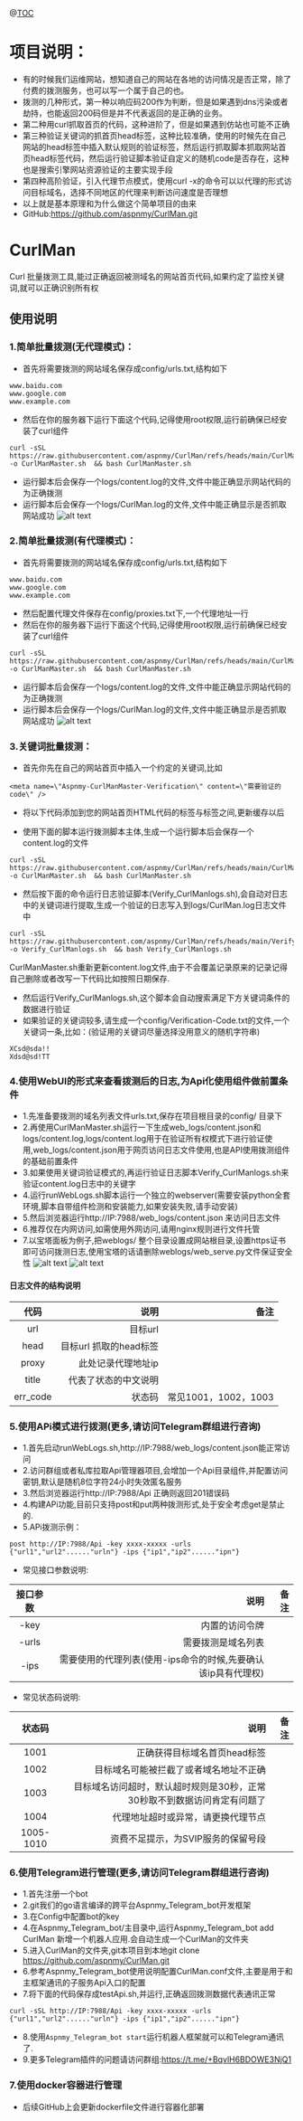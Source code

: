 @[TOC](sh代码实现一个多节点域名拨测的功能组件，支持webUI访问)

# 项目说明：
- 有的时候我们运维网站，想知道自己的网站在各地的访问情况是否正常，除了付费的拨测服务，也可以写一个属于自己的也。
- 拨测的几种形式，第一种以响应码200作为判断，但是如果遇到dns污染或者劫持，也能返回200码但是并不代表返回的是正确的业务。
- 第二种用curl抓取首页的代码，这种进阶了，但是如果遇到仿站也可能不正确
- 第三种验证关键词的抓首页head标签，这种比较准确，使用的时候先在自己网站的head标签中插入默认规则的验证标签，然后运行抓取脚本抓取网站首页head标签代码，然后运行验证脚本验证自定义的随机code是否存在，这种也是搜索引擎网站资源验证的主要实现手段
- 第四种高阶验证，引入代理节点模式，使用curl -x的命令可以以代理的形式访问目标域名，选择不同地区的代理来判断访问速度是否理想
- 以上就是基本原理和为什么做这个简单项目的由来
- GitHub:https://github.com/aspnmy/CurlMan.git

# CurlMan
Curl 批量拨测工具,能过正确返回被测域名的网站首页代码,如果约定了监控关键词,就可以正确识别所有权

## 使用说明

### 1.简单批量拨测(无代理模式)：
- 首先将需要拨测的网站域名保存成config/urls.txt,结构如下
```
www.baidu.com
www.google.com
www.example.com
```

- 然后在你的服务器下运行下面这个代码,记得使用root权限,运行前确保已经安装了curl组件

```
curl -sSL https://raw.githubusercontent.com/aspnmy/CurlMan/refs/heads/main/CurlManMaster.sh -o CurlManMaster.sh  && bash CurlManMaster.sh
```

- 运行脚本后会保存一个logs/content.log的文件,文件中能正确显示网站代码的为正确拨测
- 运行脚本后会保存一个logs/CurlMan.log的文件,文件中能正确显示是否抓取网站成功
![alt text](docs/17329750829294.png)

### 2.简单批量拨测(有代理模式)：
- 首先将需要拨测的网站域名保存成config/urls.txt,结构如下
```
www.baidu.com
www.google.com
www.example.com
```
- 然后配置代理文件保存在config/proxies.txt下,一个代理地址一行
- 然后在你的服务器下运行下面这个代码,记得使用root权限,运行前确保已经安装了curl组件

```
curl -sSL https://raw.githubusercontent.com/aspnmy/CurlMan/refs/heads/main/CurlManMaster.sh -o CurlManMaster.sh  && bash CurlManMaster.sh
```

- 运行脚本后会保存一个logs/content.log的文件,文件中能正确显示网站代码的为正确拨测
- 运行脚本后会保存一个logs/CurlMan.log的文件,文件中能正确显示是否抓取网站成功
![alt text](docs/17329771812903.png)

### 3.关键词批量拨测：
- 首先你先在自己的网站首页中插入一个约定的关键词,比如
```
<meta name=\"Aspnmy-CurlManMaster-Verification\" content=\"需要验证的code\" />
```
- 将以下代码添加到您的网站首页HTML代码的<head>标签与</head>标签之间,更新缓存以后

- 使用下面的脚本运行拨测脚本主体,生成一个运行脚本后会保存一个content.log的文件
```
curl -sSL https://raw.githubusercontent.com/aspnmy/CurlMan/refs/heads/main/CurlManMaster.sh -o CurlManMaster.sh  && bash CurlManMaster.sh
```
- 然后按下面的命令运行日志验证脚本(Verify_CurlManlogs.sh),会自动对日志中的关键词进行提取,生成一个验证的日志写入到logs/CurlMan.log日志文件中
```
curl -sSL https://raw.githubusercontent.com/aspnmy/CurlMan/refs/heads/main/Verify_CurlManlogs.sh -o Verify_CurlManlogs.sh  && bash Verify_CurlManlogs.sh
```
CurlManMaster.sh重新更新content.log文件,由于不会覆盖记录原来的记录记得自己删除或者改写一下代码比如按照日期保存.
- 然后运行Verify_CurlManlogs.sh,这个脚本会自动搜索满足下方关键词条件的数据进行验证
- 如果验证的关键词较多,请生成一个config/Verification-Code.txt的文件,一个关键词一条,比如：(验证用的关键词尽量选择没用意义的随机字符串)
```
XCsd@sda!!
Xdsd@sd!TT
```
### 4.使用WebUI的形式来查看拨测后的日志,为Api化使用组件做前置条件
- 1.先准备要拨测的域名列表文件urls.txt,保存在项目根目录的config/ 目录下
- 2.再使用CurlManMaster.sh运行一下生成web_logs/content.json和logs/content.log,logs/content.log用于在验证所有权模式下进行验证使用,web_logs/content.json用于网页访问日志文件使用,也是API使用拨测组件的基础前置条件
- 3.如果使用关键词验证模式的,再运行验证日志脚本Verify_CurlManlogs.sh来验证content.log日志中的关键字
- 4.运行runWebLogs.sh脚本运行一个独立的webserver(需要安装python全套环境,脚本自带组件检测和安装能力,如果安装失败,请手动安装)
- 5.然后浏览器运行http://IP:7988/web_logs/content.json 来访问日志文件
- 6.推荐仅在内网访问,如需使用外网访问,请用nginx规则进行文件托管
- 7.以宝塔面板为例子,把weblogs/ 整个目录设置成网站根目录,设置https证书即可访问拨测日志,使用宝塔的话请删除weblogs/web_serve.py文件保证安全性
![alt text](docs/17329774107406.png)
![alt text](docs/17329819127109.png)

#### 日志文件的结构说明
| 代码|说明  |备注
|:--------:| -------------:| -------------:|
| url | 目标url | |
| head| 目标url 抓取的head标签| |
| proxy| 此处记录代理地址ip | |
| title| 代表了状态的中文说明| |
| err_code| 状态码| 常见1001，1002，1003|

### 5.使用APi模式进行拨测(更多,请访问Telegram群组进行咨询)
- 1.首先启动runWebLogs.sh,http://IP:7988/web_logs/content.json能正常访问
- 2.访问群组或者私库拉取Api管理器项目,会增加一个Api目录组件,并配置访问密钥,默认是随机8位字符24小时失效匿名服务
- 3.然后浏览器运行http://IP:7988/Api 正确则返回201错误码
- 4.构建APi功能,目前只支持post和put两种拨测形式,处于安全考虑get是禁止的.
- 5.APi拨测示例：
```
post http://IP:7988/Api -key xxxx-xxxxx -urls {"url1","url2"......"urln"} -ips {"ip1","ip2"......"ipn"}
```
- 常见接口参数说明:

| 接口参数|说明  |备注
|:--------:| -------------:| -------------:|
| -key| 内置的访问令牌 | |
| -urls| 需要拨测是域名列表| |
| -ips| 需要使用的代理列表(使用-ips命令的时候,先要确认该ip具有代理权) | |


- 常见状态码说明:

| 状态码|说明  |备注
|:--------:| -------------:| -------------:|
| 1001| 正确获得目标域名首页head标签 | |
|1002| 目标域名可能被拦截了或者域名地址不正确| |
| 1003| 目标域名访问超时，默认超时规则是30秒，正常30秒取不到数据访问肯定有问题了 | |
| 1004| 代理地址超时或异常，请更换代理节点 | |
| 1005-1010| 资费不足提示，为SVIP服务的保留号段 | |

### 6.使用Telegram进行管理(更多,请访问Telegram群组进行咨询)
- 1.首先注册一个bot
- 2.git我们的go语言编译的跨平台Aspnmy_Telegram_bot开发框架
- 3.在Config中配置bot的key
- 4.在Aspnmy_Telegram_bot/主目录中,运行Aspnmy_Telegram_bot add CurlMan 新增一个机器人应用.会自动生成一个CurlMan的文件夹
- 5.进入CurlMan的文件夹,git本项目到本地git clone https://github.com/aspnmy/CurlMan.git
- 6.参考Aspnmy_Telegram_bot使用说明配置CurlMan.conf文件,主要是用于和主框架通讯的子服务Api入口的配置
- 7.将下面的代码保存成testApi.sh,并运行,正确返回拨测数据代表通讯正常

```
curl -sSL http://IP:7988/Api -key xxxx-xxxxx -urls {"url1","url2"......"urln"} -ips {"ip1","ip2"......"ipn"}
```

- 8.使用```Aspnmy_Telegram_bot start```运行机器人框架就可以和Telegram通讯了.
- 9.更多Telegram插件的问题请访问群组:https://t.me/+BqvlH6BDOWE3NjQ1

### 7.使用docker容器进行管理
- 后续GitHub上会更新dockerfile文件进行容器化部署